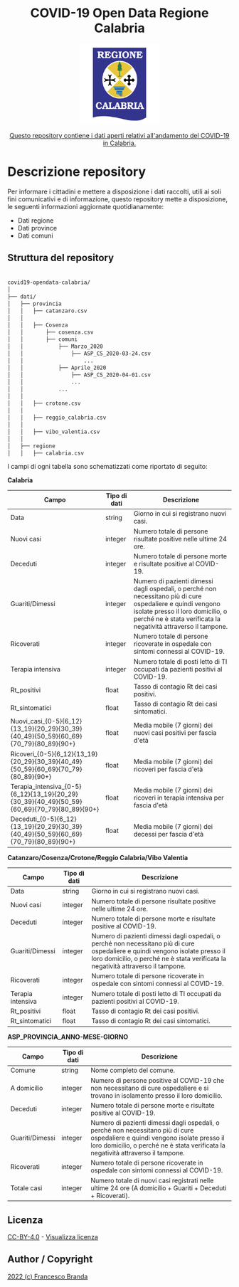 <h1 align="center">COVID-19 Open Data Regione Calabria</h1>

<div align="center">
<img src="calabria-regione-1.svg" width="180">


[Questo repository contiene i dati aperti relativi all'andamento del COVID-19 in Calabria.](http://covida19.herokuapp.com/calabria.html)
<br />
</div>

# Descrizione repository

Per informare i cittadini e mettere a disposizione i dati raccolti, utili ai soli fini comunicativi e di informazione, questo repository mette a disposizione, le seguenti informazioni aggiornate quotidianamente:

*   Dati regione
*   Dati province
*   Dati comuni

## Struttura del repository
```

covid19-opendata-calabria/
│
├── dati/
│   ├── provincia
│   │   ├── catanzaro.csv
│   │
│   │   ├── Cosenza
│   │       ├── cosenza.csv
│   │       ├── comuni
│   │           ├── Marzo_2020
│   │               ├── ASP_CS_2020-03-24.csv
│   │                   ...
│   │           ├── Aprile_2020
│   │               ├── ASP_CS_2020-04-01.csv
│   │               ...
│   │           ...
│   │
│   │   ├── crotone.csv
│   │
│   │   ├── reggio_calabria.csv
│   │
│   │   ├── vibo_valentia.csv
│   │
│   ├── regione
│   │   ├── calabria.csv

```

I campi di ogni tabella sono schematizzati come riportato di seguito:

**Calabria**

| Campo | Tipo di dati | Descrizione |
| --- | --- | --- |
| Data | string |  Giorno in cui si registrano nuovi casi. |
| Nuovi casi | integer | Numero totale di persone risultate positive nelle ultime 24 ore. |
| Deceduti | integer | Numero totale di persone morte e risultate positive al COVID-19. |
| Guariti/Dimessi | integer | Numero di pazienti dimessi dagli ospedali, o perché non necessitano più di cure ospedaliere e quindi vengono isolate presso il loro domicilio, o perché ne è stata verificata la negatività attraverso il tampone. |
| Ricoverati | integer | Numero totale di persone ricoverate in ospedale con sintomi connessi al COVID-19. |
| Terapia intensiva | integer | Numero totale di posti letto di TI occupati da pazienti positivi al COVID-19. |
| Rt_positivi | float | Tasso di contagio Rt dei casi positivi. |
| Rt_sintomatici | float | Tasso di contagio Rt dei casi sintomatici. |
| Nuovi_casi_{0-5}{6_12}{13_19}{20_29}{30_39}{40_49}{50_59}{60_69}{70_79}{80_89}{90+} | float | Media mobile (7 giorni) dei nuovi casi positivi per fascia d'età |
| Ricoveri_{0-5}{6_12}{13_19}{20_29}{30_39}{40_49}{50_59}{60_69}{70_79}{80_89}{90+} | float | Media mobile (7 giorni) dei ricoveri per fascia d'età |  
| Terapia_intensiva_{0-5}{6_12}{13_19}{20_29}{30_39}{40_49}{50_59}{60_69}{70_79}{80_89}{90+} | float | Media mobile (7 giorni) dei ricoveri in terapia intensiva per fascia d'età |
| Deceduti_{0-5}{6_12}{13_19}{20_29}{30_39}{40_49}{50_59}{60_69}{70_79}{80_89}{90+} | float | Media mobile (7 giorni) dei decessi per fascia d'età |

**Catanzaro/Cosenza/Crotone/Reggio Calabria/Vibo Valentia**

| Campo | Tipo di dati | Descrizione |
| --- | --- | --- |
| Data | string |  Giorno in cui si registrano nuovi casi. |
| Nuovi casi | integer | Numero totale di persone risultate positive nelle ultime 24 ore. |
| Deceduti | integer | Numero totale di persone morte e risultate positive al COVID-19. |
| Guariti/Dimessi | integer | Numero di pazienti dimessi dagli ospedali, o perché non necessitano più di cure ospedaliere e quindi vengono isolate presso il loro domicilio, o perché ne è stata verificata la negatività attraverso il tampone. |
| Ricoverati | integer | Numero totale di persone ricoverate in ospedale con sintomi connessi al COVID-19. |
| Terapia intensiva | integer | Numero totale di posti letto di TI occupati da pazienti positivi al COVID-19. |
| Rt_positivi | float | Tasso di contagio Rt dei casi positivi. |
| Rt_sintomatici | float | Tasso di contagio Rt dei casi sintomatici. |

**ASP_PROVINCIA_ANNO-MESE-GIORNO**

| Campo | Tipo di dati | Descrizione |
| --- | --- | --- |
| Comune | string | Nome completo del comune. |
| A domicilio | integer | Numero di persone positive al COVID-19 che non necessitano di cure ospedaliere e si trovano in isolamento presso il loro domicilio. |
| Deceduti | integer | Numero totale di persone morte e risultate positive al COVID-19. |
| Guariti/Dimessi | integer | Numero di pazienti dimessi dagli ospedali, o perché non necessitano più di cure ospedaliere e quindi vengono isolate presso il loro domicilio, o perché ne è stata verificata la negatività attraverso il tampone. |
| Ricoverati | integer | Numero totale di persone ricoverate in ospedale con sintomi connessi al COVID-19. |
| Totale casi| integer | Numero totale di nuovi casi registrati nelle ultime 24 ore (A domicilio + Guariti + Deceduti + Ricoverati). |



## Licenza

[CC-BY-4.0](https://creativecommons.org/licenses/by/4.0/deed.it) - [Visualizza licenza](https://github.com/pcm-dpc/COVID-19/blob/master/LICENSE)

## Author / Copyright 

[2022 (c) Francesco Branda](https://francescobranda.netlify.app/) 


